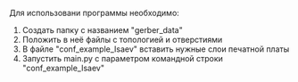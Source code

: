 Для использовани программы необходимо:
1. Создать папку с названием "gerber_data"
2. Положить в неё файлы с топологией и отверстиями
3. В файле "conf_example_Isaev" вставить нужные слои печатной платы
4. Запустить main.py с параметром командной строки "conf_example_Isaev"